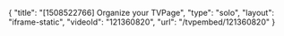 {
    "title": "[1508522766] Organize your TVPage",
    "type": "solo",
    "layout": "iframe-static",
    "videoId": "121360820",
    "url": "\/tvpembed\/121360820"
}